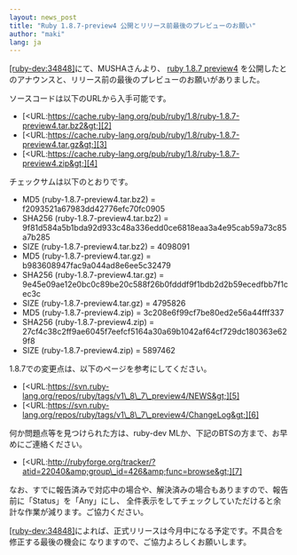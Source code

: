 ```yaml
---
layout: news_post
title: "Ruby 1.8.7-preview4 公開とリリース前最後のプレビューのお願い"
author: "maki"
lang: ja
---
```


[\[ruby-dev:34848\]][1]にて、MUSHAさんより、 [ruby 1.8.7 preview4][2]
を公開したとのアナウンスと、リリース前の最後のプレビューのお願いがありました。

ソースコードは以下のURLから入手可能です。

* [&lt;URL:https://cache.ruby-lang.org/pub/ruby/1.8/ruby-1.8.7-preview4.tar.bz2&gt;][2]
* [&lt;URL:https://cache.ruby-lang.org/pub/ruby/1.8/ruby-1.8.7-preview4.tar.gz&gt;][3]
* [&lt;URL:https://cache.ruby-lang.org/pub/ruby/1.8/ruby-1.8.7-preview4.zip&gt;][4]

チェックサムは以下のとおりです。

* MD5 (ruby-1.8.7-preview4.tar.bz2) = f2093521a67983dd42776efc70fc0905
* SHA256 (ruby-1.8.7-preview4.tar.bz2) =
  9f81d584a5b1bda92d933c48a336edd0ce6818eaa3a4e95cab59a73c85a7b285
* SIZE (ruby-1.8.7-preview4.tar.bz2) = 4098091
* MD5 (ruby-1.8.7-preview4.tar.gz) = b983608947fac9a044ad8e6ee5c32479
* SHA256 (ruby-1.8.7-preview4.tar.gz) =
  9e45e09ae12e0bc0c89be20c588f26b0fdddf9f1bdb2d2b59ecedfbb7f1cec3c
* SIZE (ruby-1.8.7-preview4.tar.gz) = 4795826
* MD5 (ruby-1.8.7-preview4.zip) = 3c208e6f99cf7be80ed2e56a44fff337
* SHA256 (ruby-1.8.7-preview4.zip) =
  27cf4c38c2ff9ae6045f7eefcf5164a30a69b1042af64cf729dc180363e629f8
* SIZE (ruby-1.8.7-preview4.zip) = 5897462

1\.8.7での変更点は、以下のページを参考にしてください。

* [&lt;URL:https://svn.ruby-lang.org/repos/ruby/tags/v1\_8\_7\_preview4/NEWS&gt;][5]
* [&lt;URL:https://svn.ruby-lang.org/repos/ruby/tags/v1\_8\_7\_preview4/ChangeLog&gt;][6]

何か問題点等を見つけられた方は、ruby-dev MLか、下記のBTSの方まで、お早めにご連絡ください。

* [&lt;URL:http://rubyforge.org/tracker/?atid=22040&amp;group\_id=426&amp;func=browse&gt;][7]

なお、すでに報告済みで対応中の場合や、解決済みの場合もありますので、報告前に「Status」を「Any」にし、
全件表示をしてチェックしていただけると余計な作業が減ります。ご協力ください。

[\[ruby-dev:34848\]][1]によれば、正式リリースは今月中になる予定です。不具合を修正する最後の機会に
なりますので、ご協力よろしくお願いします。



[1]: https://blade.ruby-lang.org/ruby-dev/34848
[2]: https://cache.ruby-lang.org/pub/ruby/1.8/ruby-1.8.7-preview4.tar.bz2
[3]: https://cache.ruby-lang.org/pub/ruby/1.8/ruby-1.8.7-preview4.tar.gz
[4]: https://cache.ruby-lang.org/pub/ruby/1.8/ruby-1.8.7-preview4.zip
[5]: https://svn.ruby-lang.org/repos/ruby/tags/v1_8_7_preview4/NEWS
[6]: https://svn.ruby-lang.org/repos/ruby/tags/v1_8_7_preview4/ChangeLog
[7]: http://rubyforge.org/tracker/?atid=22040&amp;group_id=426&amp;func=browse
